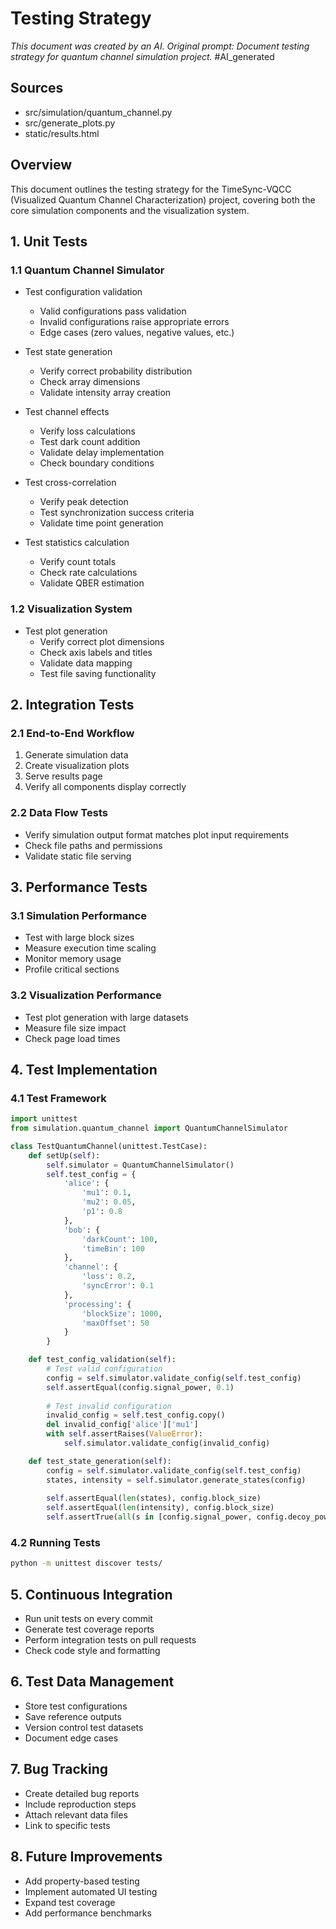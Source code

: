 # Testing Strategy
*This document was created by an AI. Original prompt: Document testing strategy for quantum channel simulation project.*
#AI_generated

## Sources
- src/simulation/quantum_channel.py
- src/generate_plots.py
- static/results.html

## Overview
This document outlines the testing strategy for the TimeSync-VQCC (Visualized Quantum Channel Characterization) project, covering both the core simulation components and the visualization system.

## 1. Unit Tests

### 1.1 Quantum Channel Simulator
- Test configuration validation
  - Valid configurations pass validation
  - Invalid configurations raise appropriate errors
  - Edge cases (zero values, negative values, etc.)

- Test state generation
  - Verify correct probability distribution
  - Check array dimensions
  - Validate intensity array creation

- Test channel effects
  - Verify loss calculations
  - Test dark count addition
  - Validate delay implementation
  - Check boundary conditions

- Test cross-correlation
  - Verify peak detection
  - Test synchronization success criteria
  - Validate time point generation

- Test statistics calculation
  - Verify count totals
  - Check rate calculations
  - Validate QBER estimation

### 1.2 Visualization System
- Test plot generation
  - Verify correct plot dimensions
  - Check axis labels and titles
  - Validate data mapping
  - Test file saving functionality

## 2. Integration Tests

### 2.1 End-to-End Workflow
1. Generate simulation data
2. Create visualization plots
3. Serve results page
4. Verify all components display correctly

### 2.2 Data Flow Tests
- Verify simulation output format matches plot input requirements
- Check file paths and permissions
- Validate static file serving

## 3. Performance Tests

### 3.1 Simulation Performance
- Test with large block sizes
- Measure execution time scaling
- Monitor memory usage
- Profile critical sections

### 3.2 Visualization Performance
- Test plot generation with large datasets
- Measure file size impact
- Check page load times

## 4. Test Implementation

### 4.1 Test Framework
```python
import unittest
from simulation.quantum_channel import QuantumChannelSimulator

class TestQuantumChannel(unittest.TestCase):
    def setUp(self):
        self.simulator = QuantumChannelSimulator()
        self.test_config = {
            'alice': {
                'mu1': 0.1,
                'mu2': 0.05,
                'p1': 0.8
            },
            'bob': {
                'darkCount': 100,
                'timeBin': 100
            },
            'channel': {
                'loss': 0.2,
                'syncError': 0.1
            },
            'processing': {
                'blockSize': 1000,
                'maxOffset': 50
            }
        }

    def test_config_validation(self):
        # Test valid configuration
        config = self.simulator.validate_config(self.test_config)
        self.assertEqual(config.signal_power, 0.1)
        
        # Test invalid configuration
        invalid_config = self.test_config.copy()
        del invalid_config['alice']['mu1']
        with self.assertRaises(ValueError):
            self.simulator.validate_config(invalid_config)

    def test_state_generation(self):
        config = self.simulator.validate_config(self.test_config)
        states, intensity = self.simulator.generate_states(config)
        
        self.assertEqual(len(states), config.block_size)
        self.assertEqual(len(intensity), config.block_size)
        self.assertTrue(all(s in [config.signal_power, config.decoy_power] for s in states))
```

### 4.2 Running Tests
```bash
python -m unittest discover tests/
```

## 5. Continuous Integration
- Run unit tests on every commit
- Generate test coverage reports
- Perform integration tests on pull requests
- Check code style and formatting

## 6. Test Data Management
- Store test configurations
- Save reference outputs
- Version control test datasets
- Document edge cases

## 7. Bug Tracking
- Create detailed bug reports
- Include reproduction steps
- Attach relevant data files
- Link to specific tests

## 8. Future Improvements
- Add property-based testing
- Implement automated UI testing
- Expand test coverage
- Add performance benchmarks